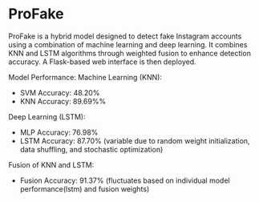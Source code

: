 # ProFake

ProFake is a hybrid model designed to detect fake Instagram accounts using a combination of machine learning and deep learning. 
It combines KNN and LSTM algorithms through weighted fusion to enhance detection accuracy. 
A Flask-based web interface is then deployed.

Model Performance:
Machine Learning (KNN):
- SVM Accuracy: 48.20%
- KNN Accuracy: 89.69%%

Deep Learning (LSTM):
- MLP Accuracy: 76.98%
- LSTM Accuracy: 87.70% (variable due to random weight initialization, data shuffling, and stochastic optimization)

Fusion of KNN and LSTM:
- Fusion Accuracy: 91.37% (fluctuates based on individual model performance(lstm) and fusion weights)
